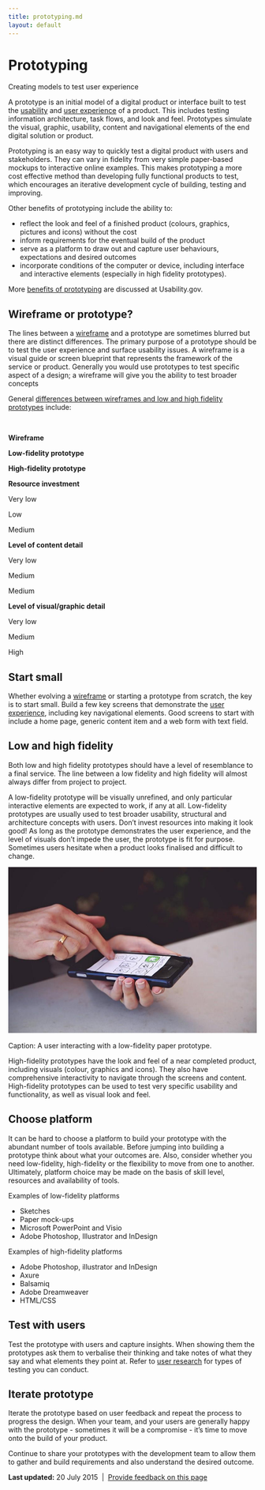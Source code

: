```yaml
---
title: prototyping.md
layout: default
---
```

Prototyping
===========

Creating models to test user experience

A prototype is an initial model of a digital product or interface built to test the [usability](../usability_testing.md) and [user experience](user_research.md) of a product. This includes testing information architecture, task flows, and look and feel. Prototypes simulate the visual, graphic, usability, content and navigational elements of the end digital solution or product.

Prototyping is an easy way to quickly test a digital product with users and stakeholders. They can vary in fidelity from very simple paper-based mockups to interactive online examples. This makes prototyping a more cost effective method than developing fully functional products to test, which encourages an iterative development cycle of building, testing and improving.

Other benefits of prototyping include the ability to:

-   reflect the look and feel of a finished product (colours, graphics, pictures and icons) without the cost
-   inform requirements for the eventual build of the product
-   serve as a platform to draw out and capture user behaviours, expectations and desired outcomes
-   incorporate conditions of the computer or device, including interface and interactive elements (especially in high fidelity prototypes).

More [benefits of prototyping](http://www.usability.gov/how-to-and-tools/methods/prototyping.mdhttp:/www.usability.gov/how-to-and-tools/methods/prototyping.md) are discussed at Usability.gov.

Wireframe or prototype?
-----------------------

The lines between a [wireframe](wireframing.md) and a prototype are sometimes blurred but there are distinct differences. The primary purpose of a prototype should be to test the user experience and surface usability issues. A wireframe is a visual guide or screen blueprint that represents the framework of the service or product. Generally you would use prototypes to test specific aspect of a design; a wireframe will give you the ability to test broader concepts

General [differences between wireframes and low and high fidelity prototypes](http://www.uxmatters.com/mt/archives/2010/05/sketches-and-wireframes-and-prototypes-oh-my-creating-your-own-magical-wizard-experience.php) include:

 

**Wireframe**

**Low-fidelity prototype**

**High-fidelity prototype**

**Resource investment**

Very low

Low

Medium

**Level of content detail**

Very low

Medium

Medium

**Level of visual/graphic detail**

Very low

Medium

High

Start small
-----------

Whether evolving a [wireframe](wireframing.md) or starting a prototype from scratch, the key is to start small. Build a few key screens that demonstrate the [user experience](user_research.md), including key navigational elements. Good screens to start with include a home page, generic content item and a web form with text field.

Low and high fidelity
---------------------

Both low and high fidelity prototypes should have a level of resemblance to a final service. The line between a low fidelity and high fidelity will almost always differ from project to project.

A low-fidelity prototype will be visually unrefined, and only particular interactive elements are expected to work, if any at all. Low-fidelity prototypes are usually used to test broader usability, structural and architecture concepts with users. Don’t invest resources into making it look good! As long as the prototype demonstrates the user experience, and the level of visuals don’t impede the user, the prototype is fit for purpose. Sometimes users hesitate when a product looks finalised and difficult to change.

![an interface drawn on paper and attached to a smartphone.](../sites/g/files/net261/f/styles/large/public/prototyping-phone.jpg%3Fitok=QMRU0GPc)

Caption: A user interacting with a low-fidelity paper prototype.

High-fidelity prototypes have the look and feel of a near completed product, including visuals (colour, graphics and icons). They also have comprehensive interactivity to navigate through the screens and content. High-fidelity prototypes can be used to test very specific usability and functionality, as well as visual look and feel.

Choose platform
---------------

It can be hard to choose a platform to build your prototype with the abundant number of tools available. Before jumping into building a prototype think about what your outcomes are. Also, consider whether you need low-fidelity, high-fidelity or the flexibility to move from one to another. Ultimately, platform choice may be made on the basis of skill level, resources and availability of tools.

Examples of low-fidelity platforms

-   Sketches
-   Paper mock-ups
-   Microsoft PowerPoint and Visio
-   Adobe Photoshop, Illustrator and InDesign

Examples of high-fidelity platforms

-   Adobe Photoshop, illustrator and InDesign
-   Axure
-   Balsamiq
-   Adobe Dreamweaver
-   HTML/CSS

Test with users
---------------

Test the prototype with users and capture insights. When showing them the prototypes ask them to verbalise their thinking and take notes of what they say and what elements they point at. Refer to [user research](user_research.md) for types of testing you can conduct.

Iterate prototype
-----------------

Iterate the prototype based on user feedback and repeat the process to progress the design. When your team, and your users are generally happy with the prototype - sometimes it will be a compromise - it’s time to move onto the build of your product.

Continue to share your prototypes with the development team to allow them to gather and build requirements and also understand the desired outcome.

**Last updated:** 20 July 2015  |  [Provide feedback on this page](../feedback%3Furl_from=Userresearch-prototyping.md)

